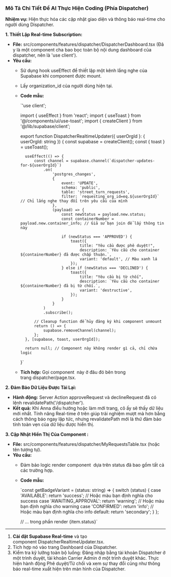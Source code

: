 ### **Mô Tả Chi Tiết Để AI Thực Hiện Coding (Phía Dispatcher)**

**Nhiệm vụ:** Hiện thực hóa các cập nhật giao diện và thông báo real-time cho người dùng Dispatcher.

**1. Thiết Lập Real-time Subscription:**

- **File:** src/components/features/dispatcher/DispatcherDashboard.tsx (Đây là một component cha bao bọc toàn bộ nội dung dashboard của dispatcher, nên là 'use client').
- **Yêu cầu:**
    - Sử dụng hook useEffect để thiết lập một kênh lắng nghe của Supabase khi component được mount.
    - Lấy organization_id của người dùng hiện tại.
    - **Code mẫu:**
        
        `'use client';
        
        import { useEffect } from 'react';
        import { useToast } from '@/components/ui/use-toast';
        import { createClient } from '@/lib/supabase/client';
        
        export function DispatcherRealtimeUpdater({ userOrgId }: { userOrgId: string }) {
            const supabase = createClient();
            const { toast } = useToast();
        
            useEffect(() => {
                const channel = supabase.channel(`dispatcher-updates-for-${userOrgId}`)
                    .on(
                        'postgres_changes',
                        {
                            event: 'UPDATE',
                            schema: 'public',
                            table: 'street_turn_requests',
                            filter: `requesting_org_id=eq.${userOrgId}` // Chỉ lắng nghe thay đổi trên yêu cầu của mình
                        },
                        (payload) => {
                            const newStatus = payload.new.status;
                            const containerNumber = payload.new.container_info; // Giả sử bạn join để lấy thông tin này
                            
                            if (newStatus === 'APPROVED') {
                                toast({
                                    title: "Yêu cầu được phê duyệt!",
                                    description: `Yêu cầu cho container ${containerNumber} đã được chấp thuận.`,
                                    variant: 'default', // Màu xanh lá
                                });
                            } else if (newStatus === 'DECLINED') {
                                toast({
                                    title: "Yêu cầu bị từ chối",
                                    description: `Yêu cầu cho container ${containerNumber} đã bị từ chối.`,
                                    variant: 'destructive',
                                });
                            }
                        }
                    )
                    .subscribe();
                
                // Cleanup function để hủy đăng ký khi component unmount
                return () => {
                    supabase.removeChannel(channel);
                };
            }, [supabase, toast, userOrgId]);
        
            return null; // Component này không render gì cả, chỉ chứa logic
        }`
        
    - **Tích hợp:** Gọi component <DispatcherRealtimeUpdater /> này ở đâu đó bên trong trang dispatcher/page.tsx.

**2. Đảm Bảo Dữ Liệu Được Tải Lại:**

- **Hành động:** Server Action approveRequest và declineRequest đã có lệnh revalidatePath('/dispatcher').
- **Kết quả:** Khi Anna điều hướng hoặc làm mới trang, cô ấy sẽ thấy dữ liệu mới nhất. Tính năng Real-time ở trên giúp trải nghiệm mượt mà hơn bằng cách thông báo ngay lập tức, nhưng revalidatePath mới là thứ đảm bảo tính toàn vẹn của dữ liệu được hiển thị.

**3. Cập Nhật Hiển Thị Của Component <Badge>:**

- **File:** src/components/features/dispatcher/MyRequestsTable.tsx (hoặc tên tương tự).
- **Yêu cầu:**
    - Đảm bảo logic render component <Badge> dựa trên status đã bao gồm tất cả các trường hợp.
    - **Code mẫu:**
        
        `const getBadgeVariant = (status: string) => {
            switch (status) {
                case 'AVAILABLE':
                    return 'success'; // Hoặc màu bạn định nghĩa cho success
                case 'AWAITING_APPROVAL':
                    return 'warning'; // Hoặc màu bạn định nghĩa cho warning
                case 'CONFIRMED':
                    return 'info'; // Hoặc màu bạn định nghĩa cho info
                default:
                    return 'secondary';
            }
        };
        
        // ... trong phần render
        <Badge variant={getBadgeVariant(item.status)}>{item.status}</Badge>`
        

---

1. **Cài đặt Supabase Real-time** và tạo component DispatcherRealtimeUpdater.tsx.
2. Tích hợp nó vào trang Dashboard của Dispatcher.
3. Kiểm tra kỹ lưỡng toàn bộ luồng: Đăng nhập bằng tài khoản Dispatcher ở một trình duyệt, tài khoản Carrier Admin ở một trình duyệt khác. Thực hiện hành động Phê duyệt/Từ chối và xem sự thay đổi cũng như thông báo real-time xuất hiện trên màn hình của Dispatcher.